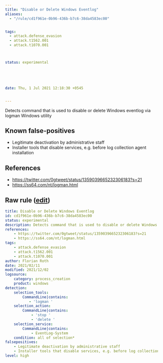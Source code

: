 ```yaml
---
title: "Disable or Delete Windows Eventlog"
aliases:
  - "/rule/cd1f961e-0b96-436b-b7c6-38da4583ec00"


tags:
  - attack.defense_evasion
  - attack.t1562.001
  - attack.t1070.001



status: experimental





date: Thu, 1 Jul 2021 12:18:30 +0545


---
```


Detects command that is used to disable or delete Windows eventlog via logman Windows utility

<!--more-->


## Known false-positives

* Legitimate deactivation by administrative staff
* Installer tools that disable services, e.g. before log collection agent installation



## References

* https://twitter.com/0gtweet/status/1359039665232306183?s=21
* https://ss64.com/nt/logman.html


## Raw rule ([edit](https://github.com/SigmaHQ/sigma/edit/master/rules/windows/process_creation/proc_creation_win_susp_disable_eventlog.yml))
```yaml
title: Disable or Delete Windows Eventlog
id: cd1f961e-0b96-436b-b7c6-38da4583ec00
status: experimental
description: Detects command that is used to disable or delete Windows eventlog via logman Windows utility
references:
    - https://twitter.com/0gtweet/status/1359039665232306183?s=21
    - https://ss64.com/nt/logman.html
tags:
    - attack.defense_evasion
    - attack.t1562.001
    - attack.t1070.001
author: Florian Roth 
date: 2021/02/11
modified: 2021/12/02
logsource:
    category: process_creation
    product: windows
detection:
    selection_tools:
        CommandLine|contains:
           - 'logman '
    selection_action:
        CommandLine|contains:
            - 'stop '
            - 'delete '
    selection_service:
        CommandLine|contains: 
            - EventLog-System
    condition: all of selection*
falsepositives:
    - Legitimate deactivation by administrative staff
    - Installer tools that disable services, e.g. before log collection agent installation
level: high

```

